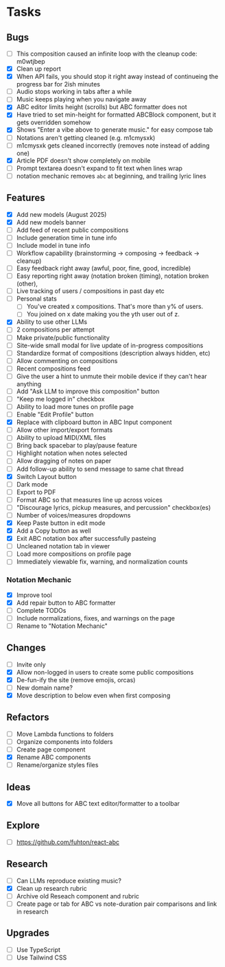 # Tasks

## Bugs

- [ ] This composition caused an infinite loop with the cleanup code: m0wtjbep
- [x] Clean up report
- [x] When API fails, you should stop it right away instead of continueing the progress bar for 2ish minutes
- [ ] Audio stops working in tabs after a while
- [ ] Music keeps playing when you navigate away
- [x] ABC editor limits height (scrolls) but ABC formatter does not
- [x] Have tried to set min-height for formatted ABCBlock component, but it gets overridden somehow
- [x] Shows "Enter a vibe above to generate music." for easy compose tab
- [ ] Notations aren't getting cleaned (e.g. m1cmysxk)
- [ ] m1cmysxk gets cleaned incorrectly (removes note instead of adding one)
- [x] Article PDF doesn't show completely on mobile
- [ ] Prompt textarea doesn't expand to fit text when lines wrap
- [ ] notation mechanic removes `abc` at beginning, and trailing lyric lines

## Features

- [x] Add new models (August 2025)
- [x] Add new models banner
- [ ] Add feed of recent public compositions
- [ ] Include generation time in tune info
- [ ] Include model in tune info
- [ ] Workflow capability (brainstorming -> composing -> feedback -> cleanup)
- [ ] Easy feedback right away (awful, poor, fine, good, incredible)
- [ ] Easy reporting right away (notation broken (timing), notation broken (other), 
- [ ] Live tracking of users / compositions in past day etc
- [ ] Personal stats
  - [ ] You've created x compositions. That's more than y% of users.
  - [ ] You joined on x date making you the yth user out of z.
- [x] Ability to use other LLMs
- [ ] 2 compositions per attempt
- [ ] Make private/public functionality
- [ ] Site-wide small modal for live update of in-progress compositions
- [ ] Standardize format of compositions (description always hidden, etc)
- [ ] Allow commenting on compositions
- [ ] Recent compositions feed
- [ ] Give the user a hint to unmute their mobile device if they can't hear anything
- [ ] Add "Ask LLM to improve this composition" button
- [ ] "Keep me logged in" checkbox
- [ ] Ability to load more tunes on profile page
- [ ] Enable "Edit Profile" button
- [x] Replace with clipboard button in ABC Input component
- [ ] Allow other import/export formats
- [ ] Ability to upload MIDI/XML files
- [ ] Bring back spacebar to play/pause feature
- [ ] Highlight notation when notes selected
- [ ] Allow dragging of notes on paper
- [ ] Add follow-up ability to send message to same chat thread
- [x] Switch Layout button
- [ ] Dark mode
- [ ] Export to PDF
- [ ] Format ABC so that measures line up across voices
- [ ] "Discourage lyrics, pickup measures, and percussion" checkbox(es)
- [ ] Number of voices/measures dropdowns
- [x] Keep Paste button in edit mode
- [x] Add a Copy button as well
- [x] Exit ABC notation box after successfully pasteing
- [ ] Uncleaned notation tab in viewer
- [ ] Load more compositions on profile page
- [ ] Immediately viewable fix, warning, and normalization counts

### Notation Mechanic

- [x] Improve tool
- [x] Add repair button to ABC formatter
- [ ] Complete TODOs
- [ ] Include normalizations, fixes, and warnings on the page
- [ ] Rename to "Notation Mechanic"

## Changes

- [ ] Invite only
- [x] Allow non-logged in users to create some public compositions
- [x] De-fun-ify the site (remove emojis, orcas)
- [ ] New domain name?
- [x] Move description to below even when first composing

## Refactors

- [ ] Move Lambda functions to folders
- [ ] Organize components into folders
- [ ] Create page component
- [x] Rename ABC components
- [ ] Rename/organize styles files

## Ideas

- [x] Move all buttons for ABC text editor/formatter to a toolbar

## Explore

- [ ] https://github.com/fuhton/react-abc

## Research

- [ ] Can LLMs reproduce existing music?
- [x] Clean up research rubric
- [ ] Archive old Reseach component and rubric
- [ ] Create page or tab for ABC vs note-duration pair comparisons and link in research

## Upgrades

- [ ] Use TypeScript
- [ ] Use Tailwind CSS